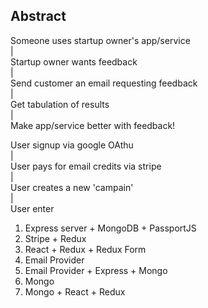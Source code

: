 ## Abstract

Someone uses startup owner's app/service    
|     
Startup owner wants feedback    
|    
Send customer an email requesting feedback    
|    
Get tabulation of results    
|    
Make app/service better with feedback!    



User signup via google OAthu    
|    
User pays for email credits via stripe    
|    
User creates a new 'campain'    
|    
User enter



1. Express server + MongoDB + PassportJS
2. Stripe + Redux
3. React + Redux + Redux Form
4. Email Provider
5. Email Provider + Express + Mongo
6. Mongo
7. Mongo + React + Redux
